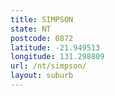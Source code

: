 ```yaml
---
title: SIMPSON
state: NT
postcode: 0872
latitude: -21.949513
longitude: 131.298809
url: /nt/simpson/
layout: suburb
---
```

